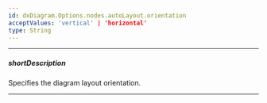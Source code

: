 ```yaml
---
id: dxDiagram.Options.nodes.autoLayout.orientation
acceptValues: 'vertical' | 'horizontal'
type: String
---
```

---
##### shortDescription
Specifies the diagram layout orientation.

---
<!-- Description goes here -->